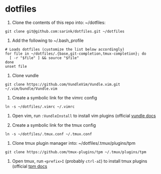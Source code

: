 # dotfiles

1. Clone the contents of this repo into: ~/dotfiles:
```
git clone git@github.com:sarink/dotfiles.git ~/dotfiles
```

1. Add the following to ~/.bash_profile
```
# Loads dotfiles (customize the list below accordingly)
for file in ~/dotfiles/.{base,git-completion,tmux-completion}; do
  [ -r "$file" ] && source "$file"
done
unset file
```

1. Clone vundle
```
git clone https://github.com/VundleVim/Vundle.vim.git ~/.vim/bundle/Vundle.vim
```

1. Create a symbolic link for the vimrc config
```
ln -s ~/dotfiles/.vimrc ~/.vimrc
```

1. Open vim, run `:VundleInstall` to install vim plugins (official [vundle docs](https://github.com/VundleVim/Vundle.vim)

1. Create a symbolic link for the tmux config
```
ln -s ~/dotfiles/.tmux.conf ~/.tmux.conf
```

1. Clone tmux plugin manager into: ~/dotfiles/.tmux/plugins/tpm
```
git clone https://github.com/tmux-plugins/tpm ~/.tmux/plugins/tpm
```

1. Open tmux, run `<prefix>I` (probably `ctrl-aI`) to install tmux plugins (official [tpm docs](https://github.com/tmux-plugins/tpm)

